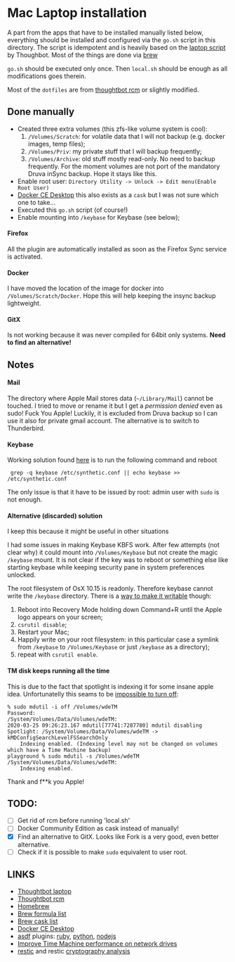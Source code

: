 # Mac Laptop installation

A part from the apps that have to be installed manually listed below, everything should be installed and configured via the `go.sh` script in this directory. The script is idempotent and is heavily based on the [laptop script][1] by Thoughbot. Most of the things are done via [brew][3]

`go.sh` should be executed only once. Then `local.sh` should be enough as all modifications goes therein.

Most of the `dotfiles` are from [thoughtbot rcm][2] or slightly modified. 

## Done manually
 * Created three extra volumes (this zfs-like volume system is cool):
   1. `/Volumes/Scratch`: for volatile data that I will not backup (e.g. docker images, temp files);
   2. `/Volumes/Priv`: my private stuff that I will backup frequently;
   3. `/Volumes/Archive`: old stuff mostly read-only. No need to backup frequently.
   For the moment volumes are not port of the mandatory Druva inSync backup. Hope it stays like this.
 * Enable root user: `Directory Utility -> Unlock -> Edit menu(Enable Root User)`
 * [Docker CE Desktop][6] this also exists  as a `cask` but I was not sure which one to take...
 * Executed this `go.sh` script (of course!)
 * Enable mounting into `/keybase` for Keybase (see below);
 
#### Firefox
All the plugin are automatically installed as soon as the Firefox Sync service is activated. 

#### Docker
I have moved the location of the image for docker into `/Volumes/Scratch/Docker`. Hope this will help keeping the insync backup lightweight.

#### GitX 
Is not working because it was never compiled for 64bit only systems. **Need to find an alternative!**


## Notes

#### Mail
The directory where Apple Mail stores data (`~/Library/Mail`) cannot be touched. 
I tried to move or rename it but I get a _permission denied_ even as sudo! 
Fuck You Apple!
Luckily, it is excluded from Druva backup so I can use it also for private gmail account. 
The alternative is to switch to Thunderbird. 

#### Keybase
Working solution found [here][9] is to run the following command and reboot
```
 grep -q keybase /etc/synthetic.conf || echo keybase >> /etc/synthetic.conf
```

The only issue is that it have to be issued by root: admin user with `sudo` is not enough. 

#### Alternative (discarded) solution

I keep this because it might be useful in other situations

I had some issues in making Keybase KBFS work. After few attempts (not clear why) it could mount into `/Volumes/Keybase` but not create the magic `/keybase` mount. It is not clear if the key was to reboot or something else like starting keybase while keeping security pane in system preferences unlocked. 

The root filesystem of OsX 10.15 is readonly. Therefore keybase cannot write the `/keybase` directory. 
There is a [way to make it writable][8] though: 

  1. Reboot into Recovery Mode holding down Command+R until the Apple logo appears on your screen;
  2. `csrutil disable`;
  3. Restart your Mac;
  4. Happily write on your root filesystem: in this particular case a symlink from `/keybase` to `/Volumes/Keybase` or just `/keybase` as a directory);
  5. repeat with `csrutil enable`.

#### TM disk keeps running all the time
This is due to the fact that spotlight is indexing it for some insane apple idea. Unfortunatelly this seams to be [impossible to turn off][14]:

```
% sudo mdutil -i off /Volumes/wdeTM 
Password:
/System/Volumes/Data/Volumes/wdeTM:
2020-03-25 09:26:23.167 mdutil[77741:7287780] mdutil disabling Spotlight: /System/Volumes/Data/Volumes/wdeTM -> kMDConfigSearchLevelFSSearchOnly
	Indexing enabled. (Indexing level may not be changed on volumes which have a Time Machine backup)
playground % sudo mdutil -s /Volumes/wdeTM 
/System/Volumes/Data/Volumes/wdeTM:
	Indexing enabled. 
```

Thank and f**k you Apple!

 

## TODO:
 - [ ] Get rid of rcm before running 'local.sh'
 - [ ] Docker Community Edition as cask instead of manually!
 - [X] Find an alternative to GitX. Looks like Fork is a very good, even better alternative.
 - [ ] Check if it is possible to make `sudo` equivalent to user root. 

## LINKS
 - [Thoughtbot laptop][1]
 - [Thoughtbot rcm][2]
 - [Homebrew][3]
 - [Brew formula list][4]
 - [Brew cask list][5]
 - [Docker CE Desktop][6]
 - [asdf][10] plugins: [ruby][11], [python][12], [nodejs][13]
 - [Improve Time Machine performance on network drives][15]
 - [restic][16] and restic [cryptography analysis][17]

[1]: https://github.com/thoughtbot/laptop
[2]: https://github.com/thoughtbot/rcm
[3]: https://brew.sh/
[4]: https://formulae.brew.sh/formula/
[5]: https://formulae.brew.sh/cask/
[6]: https://hub.docker.com/editions/community/docker-ce-desktop-mac
[7]: https://forums.developer.apple.com/thread/119790
[8]: https://lifehacker.com/how-to-fix-os-x-el-capitans-annoyances-1733836821
[9]: https://github.com/keybase/client/issues/14689
[10]: https://github.com/asdf-vm/asdf
[11]: https://github.com/asdf-vm/asdf-ruby
[12]: https://github.com/danhper/asdf-python
[13]: https://github.com/asdf-vm/asdf-nodejs
[14]: https://mjtsai.com/blog/2017/10/19/you-cant-turn-off-spotlight-on-your-time-machine-backup/
[15]: https://edoardofederici.com/improve-time-machine-performance/
[16]: https://restic.readthedocs.io/en/latest/index.html
[17]: https://blog.filippo.io/restic-cryptography/

